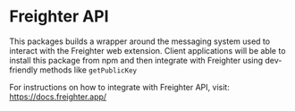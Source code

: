 # Freighter API

This packages builds a wrapper around the messaging system used to interact with
the Freighter web extension. Client applications will be able to install this package
from npm and then integrate with Freighter using dev-friendly methods like
`getPublicKey`

For instructions on how to integrate with Freighter API, visit: https://docs.freighter.app/
